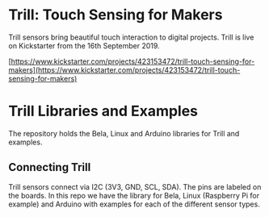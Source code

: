 # Trill: Touch Sensing for Makers

Trill sensors bring beautiful touch interaction to digital projects. Trill is live on Kickstarter from the 16th September 2019. 

[https://www.kickstarter.com/projects/423153472/trill-touch-sensing-for-makers](https://www.kickstarter.com/projects/423153472/trill-touch-sensing-for-makers)

# Trill Libraries and Examples

The repository holds the Bela, Linux and Arduino libraries for Trill and examples.

## Connecting Trill

Trill sensors connect via I2C (3V3, GND, SCL, SDA). The pins are labeled on the boards. In this repo we have the library for Bela, Linux (Raspberry Pi for example) and Arduino with examples for each of the different sensor types.

